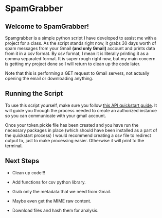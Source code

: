 SpamGrabber
==============

## Welcome to SpamGrabber!

Spamgrabber is a simple python script I have developed to assist me with a project for a class. As the script stands right now, it grabs 30 days worth of spam messages from your Gmail **(and only Gmail)** account and prints data from it in a csv format. By csv format, I mean it is literally printing it as a comma separated format. It is super rough right now, but my main concern is getting my project done so I will return to clean up the code later.

Note that this is performing a GET request to Gmail servers, not actually opening the email or downloading anything.

## Running the Script

To use this script yourself, make sure you follow [this API quickstart guide](https://developers.google.com/gmail/api/quickstart/python). It will guide you through the process needed to create an authorized instance so you can communicate with your gmail account.

Once your token.pickle file has been created and you have run the necessary packages in place (which should have been installed as a part of the quickstart process) I would recommend creating a csv file to redirect output to, just to make processing easier. Otherwise it will print to the terminal.

## Next Steps

* Clean up code!!!

* Add functions for csv python library.

* Grab only the metadata that we need from Gmail.

* Maybe even get the MIME raw content.

* Download files and hash them for analysis.